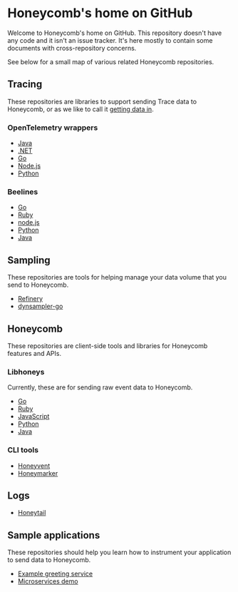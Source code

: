 # Honeycomb's home on GitHub

Welcome to Honeycomb's home on GitHub. This repository doesn't have any code and it isn't an issue tracker. It's here mostly to contain some documents with cross-repository concerns.

See below for a small map of various related Honeycomb repositories.

## Tracing

These repositories are libraries to support sending Trace data to Honeycomb, or as we like to call it [getting data in](https://github.com/honeycombio/example-greeting-service).

### OpenTelemetry wrappers

* [Java](https://github.com/honeycombio/honeycomb-opentelemetry-java)
* [.NET](https://github.com/honeycombio/honeycomb-opentelemetry-dotnet)
* [Go](https://github.com/honeycombio/honeycomb-opentelemetry-go)
* [Node.js](https://github.com/honeycombio/honeycomb-opentelemetry-node)
* [Python](https://github.com/honeycombio/honeycomb-opentelemetry-python)

### Beelines

* [Go](https://github.com/honeycombio/beeline-go)
* [Ruby](https://github.com/honeycombio/beeline-ruby)
* [node.js](https://github.com/honeycombio/beeline-nodejs)
* [Python](https://github.com/honeycombio/beeline-python)
* [Java](https://github.com/honeycombio/beeline-java)

## Sampling

These repositories are tools for helping manage your data volume that you send to Honeycomb.

* [Refinery](https://github.com/honeycombio/refinery)
* [dynsampler-go](https://github.com/honeycombio/dynsampler-go)

## Honeycomb

These repositories are client-side tools and libraries for Honeycomb features and APIs.

### Libhoneys

Currently, these are for sending raw event data to Honeycomb.

* [Go](https://github.com/honeycombio/libhoney-go)
* [Ruby](https://github.com/honeycombio/libhoney-rb)
* [JavaScript](https://github.com/honeycombio/libhoney-js)
* [Python](https://github.com/honeycombio/libhoney-py)
* [Java](https://github.com/honeycombio/libhoney-java)

### CLI tools

* [Honeyvent](https://github.com/honeycombio/honeyvent)
* [Honeymarker](https://github.com/honeycombio/honeymarker)

## Logs

* [Honeytail](https://github.com/honeycombio/honeytail)

## Sample applications

These repositories should help you learn how to instrument your application to send data to Honeycomb.

* [Example greeting service](https://github.com/honeycombio/example-greeting-service)
* [Microservices demo](https://github.com/honeycombio/microservices-demo)

